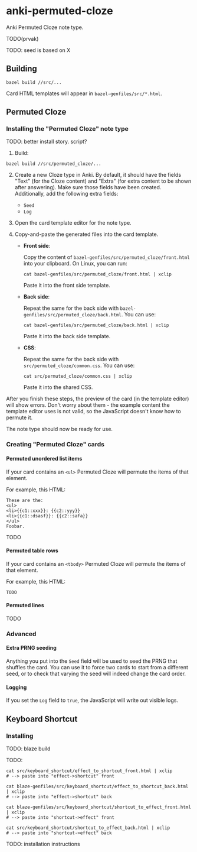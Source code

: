 # anki-permuted-cloze

Anki Permuted Cloze note type.

TODO(prvak)

TODO: seed is based on X

## Building

```
bazel build //src/...
```

Card HTML templates will appear in `bazel-genfiles/src/*.html`.

## Permuted Cloze

### Installing the "Permuted Cloze" note type

TODO: better install story. script?

1. Build:

  ```
  bazel build //src/permuted_cloze/...
  ```

2. Create a new Cloze type in Anki.
   By default, it should have the fields "Text" (for the Cloze content) and
   "Extra" (for extra content to be shown after answering).
   Make sure those fields have been created. Additionally, add the following
   extra fields:

   *  `Seed`
   *  `Log`

3. Open the card template editor for the note type.

4. Copy-and-paste the generated files into the card template.

   * **Front side**:

     Copy the content of `bazel-genfiles/src/permuted_cloze/front.html` into
     your clipboard. On Linux, you can run:

     ```
     cat bazel-genfiles/src/permuted_cloze/front.html | xclip
     ```

     Paste it into the front side template.

   * **Back side**:

     Repeat the same for the back side with
     `bazel-genfiles/src/permuted_cloze/back.html`. You can use:

     ```
     cat bazel-genfiles/src/permuted_cloze/back.html | xclip
     ```

     Paste it into the back side template.

   * **CSS**:

     Repeat the same for the back side with
     `src/permuted_cloze/common.css`. You can use:

     ```
     cat src/permuted_cloze/common.css | xclip
     ```

     Paste it into the shared CSS.

After you finish these steps, the preview of the card (in the template editor)
will show errors. Don't worry about them - the example content the template
editor uses is not valid, so the JavaScript doesn't know how to permute it.

The note type should now be ready for use.

### Creating "Permuted Cloze" cards

#### Permuted unordered list items

If your card contains an `<ul>` Permuted Cloze will permute the items of that
element.

For example, this HTML:

```
These are the:
<ul>
<li>{{c1::xxx}}: {{c2::yyy}}
<li>{{c1::dsasf}}: {{c2::safa}}
</ul>
Foobar.
```

TODO

#### Permuted table rows

If your card contains an `<tbody>` Permuted Cloze will permute the items of that
element.

For example, this HTML:

```
TODO
```

#### Permuted lines

TODO

### Advanced

#### Extra PRNG seeding

Anything you put into the `Seed` field will be used to seed the PRNG that
shuffles the card. You can use it to force two cards to start from a different
seed, or to check that varying the seed will indeed change the card order.

#### Logging

If you set the `Log` field to `true`, the JavaScript will write out visible
logs.

## Keyboard Shortcut

### Installing

TODO: blaze build

TODO:

```
cat src/keyboard_shortcut/effect_to_shortcut_front.html | xclip
# --> paste into "effect->shortcut" front

cat blaze-genfiles/src/keyboard_shortcut/effect_to_shortcut_back.html | xclip
# --> paste into "effect->shortcut" back

cat blaze-genfiles/src/keyboard_shortcut/shortcut_to_effect_front.html | xclip
# --> paste into "shortcut->effect" front

cat src/keyboard_shortcut/shortcut_to_effect_back.html | xclip
# --> paste into "shortcut->effect" back
```

TODO: installation instructions
